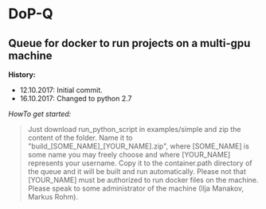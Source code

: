 # DoP-Q
## Queue for docker to run projects on a multi-gpu machine ##

__History:__
+ 12.10.2017: Initial commit.
+ 16.10.2017: Changed to python 2.7

_HowTo get started:_
> Just download run\_python\_script in examples/simple and zip the content of the folder. Name it to "build\_\[SOME\_NAME\]\_\[YOUR\_NAME].zip", where \[SOME\_NAME\] is some name you may freely choose and where \[YOUR\_NAME] represents your username. Copy it to the container.path directory of the queue and it will be built and run automatically. Please not that \[YOUR\_NAME\] must be authorized to run docker files on the machine. Please speak to some administrator of the machine (Ilja Manakov, Markus Rohm).

